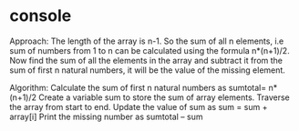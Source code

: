 # console
Approach: The length of the array is n-1. So the sum of all n elements, i.e sum of numbers from 1 to n can be calculated using the formula n*(n+1)/2. Now find the sum of all the elements in the array and subtract it from the sum of first n natural numbers, it will be the value of the missing element.
 
 
 Algorithm: 
Calculate the sum of first n natural numbers as sumtotal= n*(n+1)/2
Create a variable sum to store the sum of array elements.
Traverse the array from start to end.
Update the value of sum as sum = sum + array[i]
Print the missing number as sumtotal – sum
